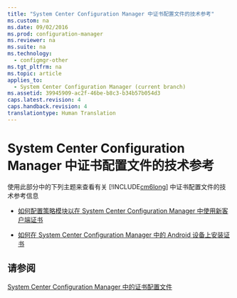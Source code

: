 ```yaml
---
title: "System Center Configuration Manager 中证书配置文件的技术参考"
ms.custom: na
ms.date: 09/02/2016
ms.prod: configuration-manager
ms.reviewer: na
ms.suite: na
ms.technology: 
  - configmgr-other
ms.tgt_pltfrm: na
ms.topic: article
applies_to: 
  - System Center Configuration Manager (current branch)
ms.assetid: 39945909-ac2f-46be-b8c3-b34b57b054d3
caps.latest.revision: 4
caps.handback.revision: 4
translationtype: Human Translation
---
```

# System Center Configuration Manager 中证书配置文件的技术参考
使用此部分中的下列主题来查看有关 [!INCLUDE[cm6long](../LocTest/includes/cm6long_md.md)] 中证书配置文件的技术参考信息  
  
-   [如何配置策略模块以在 System Center Configuration Manager 中使用新客户端证书](../LocTest/How-to-configure-the-policy-module-to-use-a-new-client-certificate-in-System-Center-Configuration-Manager.md)  
  
-   [如何在 System Center Configuration Manager 中的 Android 设备上安装证书](../LocTest/How-to-install-certificates-on-Android-devices-in-System-Center-Configuration-Manager.md)  
  
## 请参阅  
 [System Center Configuration Manager 中的证书配置文件](../LocTest/Certificate-profiles-in-System-Center-Configuration-Manager.md)